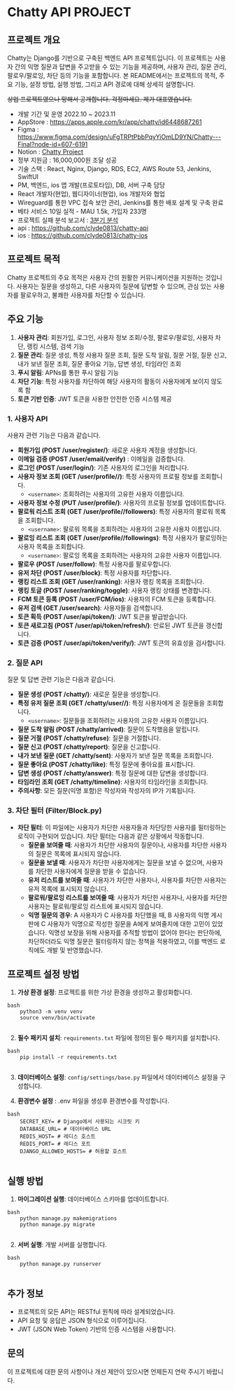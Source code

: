 
# Chatty API PROJECT

## 프로젝트 개요

Chatty는 Django를 기반으로 구축된 백엔드 API 프로젝트입니다. 이 프로젝트는 사용자 간의 익명 질문과 답변을 주고받을 수 있는 기능을 제공하며, 사용자 관리, 질문 관리, 팔로우/팔로잉, 차단 등의 기능을 포함합니다. 본 README에서는 프로젝트의 목적, 주요 기능, 설정 방법, 실행 방법, 그리고 API 경로에 대해 상세히 설명합니다.


~~상업 프로젝트였으나 망해서 공개합니다. 걱정마세요. 제가 대표였습니다.~~
- 개발 기간 및 운영 2022.10 ~ 2023.11
- AppStore : https://apps.apple.com/kr/app/chatty/id6448687261
- Figma : https://www.figma.com/design/uFgTRPtPbbPqyYiOmLD9YN/Chatty---Final?node-id=607-6191
- Notion : [Chatty Project](https://www.notion.so/Chatty-Project-646b95357aac43bb82995c5b6db2239f?pvs=21)
- 정부 지원금 : 16,000,000원 조달 성공
- 기술 스택 : React, Nginx, Django, RDS, EC2, AWS Route 53, Jenkins, SwiftUI
- PM, 백엔드, ios 앱 개발(프로토타입), DB, 서버 구축 담당
- React 개발자(현업), 웹디자이너(현업), ios 개발자와 협업
- Wireguard를 통한 VPC 접속 보안 관리, Jenkins를 통한 배포 설계 및 구축 완료
- 베타 서비스 10일 실적 - MAU 1.5k, 가입자 233명
- 프로젝트 실패 분석 보고서 : [3분기 분석](https://www.notion.so/3-823fb712fa94496bb9b6f75dcd38aa20?pvs=21)
- api : https://github.com/clyde0813/chatty-api
- ios : https://github.com/clyde0813/chatty-ios
  
## 프로젝트 목적

Chatty 프로젝트의 주요 목적은 사용자 간의 원활한 커뮤니케이션을 지원하는 것입니다. 사용자는 질문을 생성하고, 다른 사용자의 질문에 답변할 수 있으며, 관심 있는 사용자를 팔로우하고, 불쾌한 사용자를 차단할 수 있습니다.

## 주요 기능

1. **사용자 관리**: 회원가입, 로그인, 사용자 정보 조회/수정, 팔로우/팔로잉, 사용자 차단, 랭킹 시스템, 검색 기능  
2. **질문 관리**: 질문 생성, 특정 사용자 질문 조회, 질문 도착 알림, 질문 거절, 질문 신고, 내가 보낸 질문 조회, 질문 좋아요 기능, 답변 생성, 타임라인 조회  
3. **푸시 알림**: APNs를 통한 푸시 알림 기능  
4. **차단 기능**: 특정 사용자를 차단하여 해당 사용자의 활동이 사용자에게 보이지 않도록 함  
5. **토큰 기반 인증**: JWT 토큰을 사용한 안전한 인증 시스템 제공  

### 1. 사용자 API

사용자 관련 기능은 다음과 같습니다.

-   **회원가입 (POST /user/register/)**: 새로운 사용자 계정을 생성합니다.
-   **이메일 검증 (POST /user/email/verify)** : 이메일을 검증합니다.
-   **로그인 (POST /user/login/)**: 기존 사용자의 로그인을 처리합니다.
-   **사용자 정보 조회 (GET /user/profile/<username>/)**: 특정 사용자의 프로필 정보를 조회합니다.
    - `<username>`: 조회하려는 사용자의 고유한 사용자 이름입니다.
-   **사용자 정보 수정 (PUT /user/profile/)**: 사용자의 프로필 정보를 업데이트합니다.
-   **팔로워 리스트 조회 (GET /user/profile/<username>/followers)**: 특정 사용자의 팔로워 목록을 조회합니다.
    - `<username>`: 팔로워 목록을 조회하려는 사용자의 고유한 사용자 이름입니다.
-   **팔로잉 리스트 조회 (GET /user/profile/<username>/followings)**: 특정 사용자가 팔로잉하는 사용자 목록을 조회합니다.
    - `<username>`: 팔로잉 목록을 조회하려는 사용자의 고유한 사용자 이름입니다.
-   **팔로우 (POST /user/follow)**: 특정 사용자를 팔로우합니다.
-   **유저 차단 (POST /user/block)**: 특정 사용자를 차단합니다.
-   **랭킹 리스트 조회 (GET /user/ranking)**: 사용자 랭킹 목록을 조회합니다.
-   **랭킹 토글 (POST /user/ranking/toggle)**: 사용자 랭킹 상태를 변경합니다.
-   **FCM 토큰 등록 (POST /user/FCM/ios)**: 사용자의 FCM 토큰을 등록합니다.
-   **유저 검색 (GET /user/search)**: 사용자들을 검색합니다.
-   **토큰 획득 (POST /user/api/token/)**: JWT 토큰을 발급받습니다.
-   **토큰 새로고침 (POST /user/api/token/refresh/)**: 만료된 JWT 토큰을 갱신합니다.
-   **토큰 검증 (POST /user/api/token/verify/)**: JWT 토큰의 유효성을 검사합니다.

### 2. 질문 API

질문 및 답변 관련 기능은 다음과 같습니다.

-   **질문 생성 (POST /chatty/)**: 새로운 질문을 생성합니다.
-   **특정 유저 질문 조회 (GET /chatty/user/<username>/)**: 특정 사용자에게 온 질문들을 조회합니다.
    - `<username>`: 질문들을 조회하려는 사용자의 고유한 사용자 이름입니다.
-   **질문 도착 알림 (POST /chatty/arrived)**: 질문이 도착했음을 알립니다.
-   **질문 거절 (POST /chatty/refuse)**: 질문을 거절합니다.
-   **질문 신고 (POST /chatty/report)**: 질문을 신고합니다.
-   **내가 보낸 질문 (GET /chatty/sent)**: 사용자가 보낸 질문 목록을 조회합니다.
-   **질문 좋아요 (POST /chatty/like)**: 특정 질문에 좋아요를 표시합니다.
-   **답변 생성 (POST /chatty/answer)**: 특정 질문에 대한 답변을 생성합니다.
-   **타임라인 조회 (GET /chatty/timeline)**: 사용자의 타임라인을 조회합니다.
-   **주의사항**: 모든 질문(익명 포함)은 작성자와 작성자의 IP가 기록됩니다.
  
### 3. 차단 필터 (Filter/Block.py)

-   **차단 필터**: 이 파일에는 사용자가 차단한 사용자들과 차단당한 사용자를 필터링하는 로직이 구현되어 있습니다. 차단 필터는 다음과 같은 상황에서 작동합니다.
    -   **질문을 보여줄 때**: 사용자가 차단한 사용자의 질문이나, 사용자를 차단한 사용자의 질문은 목록에 표시되지 않습니다.
    -   **질문을 보낼 때**: 사용자가 차단한 사용자에게는 질문을 보낼 수 없으며, 사용자를 차단한 사용자에게 질문을 받을 수 없습니다.
    -   **유저 리스트를 보여줄 때**: 사용자가 차단한 사용자나, 사용자를 차단한 사용자는 유저 목록에 표시되지 않습니다.
    -   **팔로워/팔로잉 리스트를 보여줄 때**: 사용자가 차단한 사용자나, 사용자를 차단한 사용자는 팔로워/팔로잉 리스트에 표시되지 않습니다.
    -   **익명 질문의 경우**: A 사용자가 C 사용자를 차단했을 때, B 사용자의 익명 게시판에 C 사용자가 익명으로 작성한 질문을 A에게 보여줄지에 대한 고민이 있었습니다. 익명성 보장을 위해 사용자를 추적할 방법이 없어야 한다는 판단하에, 차단하더라도 익명 질문은 필터링하지 않는 정책을 적용하였고, 이를 백엔드 로직에도 개발 및 반영했습니다.

## 프로젝트 설정 방법

1.  **가상 환경 설정**: 프로젝트를 위한 가상 환경을 생성하고 활성화합니다.
```
bash
    python3 -m venv venv
    source venv/bin/activate
    
```
2.  **필수 패키지 설치**: `requirements.txt` 파일에 정의된 필수 패키지를 설치합니다.
```
bash
    pip install -r requirements.txt
    
```
3.  **데이터베이스 설정**: `config/settings/base.py` 파일에서 데이터베이스 설정을 구성합니다.

4. **환경변수 설정** : .env 파일을 생성후 환경변수를 작성합니다.
```
bash
    SECRET_KEY= # Django에서 사용되는 시크릿 키
    DATABASE_URL= # 데이터베이스 URL
    REDIS_HOST= # 레디스 호스트
    REDIS_PORT= # 레디스 포트
    DJANGO_ALLOWED_HOSTS= # 허용할 호스트
    
```
## 실행 방법

1.  **마이그레이션 실행**: 데이터베이스 스키마를 업데이트합니다.
```
bash
    python manage.py makemigrations
    python manage.py migrate
    
```
2.  **서버 실행**: 개발 서버를 실행합니다.
```
bash
    python manage.py runserver
    
```
## 추가 정보

-   프로젝트의 모든 API는 RESTful 원칙에 따라 설계되었습니다.
-   API 요청 및 응답은 JSON 형식으로 이루어집니다.
-   JWT (JSON Web Token) 기반의 인증 시스템을 사용합니다.

## 문의

이 프로젝트에 대한 문의 사항이나 개선 제안이 있으시면 언제든지 연락 주시기 바랍니다.
